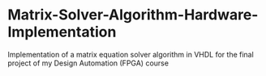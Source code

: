 # Matrix-Solver-Algorithm-Hardware-Implementation
Implementation of a matrix equation solver algorithm in VHDL for the final project of my Design Automation (FPGA) course
